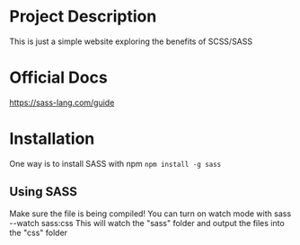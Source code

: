 # Project Description
This is just a simple website exploring the benefits of SCSS/SASS

# Official Docs
https://sass-lang.com/guide 


# Installation
One way is to install SASS with npm
```npm install -g sass```

## Using SASS
Make sure the file is being compiled! You can turn on watch mode with
sass --watch sass:css
This will watch the "sass" folder and output the files into the "css" folder